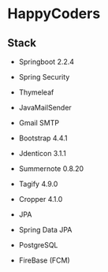 # HappyCoders

## Stack

- Springboot 2.2.4
- Spring Security
- Thymeleaf
- JavaMailSender
- Gmail SMTP

- Bootstrap 4.4.1
- Jdenticon 3.1.1
- Summernote 0.8.20
- Tagify 4.9.0
- Cropper 4.1.0

- JPA
- Spring Data JPA
- PostgreSQL

- FireBase (FCM)
